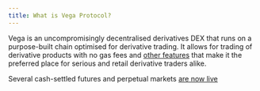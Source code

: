```yaml
---
title: What is Vega Protocol?
---
```


Vega is an uncompromisingly decentralised derivatives DEX that runs on a purpose-built chain optimised for derivative trading. It allows for trading of derivative products with no gas fees and <a href="/key-concepts" >other features</a> that make it the preferred place for serious and retail derivative traders alike.

Several cash-settled futures and perpetual markets <a href="https://console.vega.xyz/" target="_blank">are now live</a>
